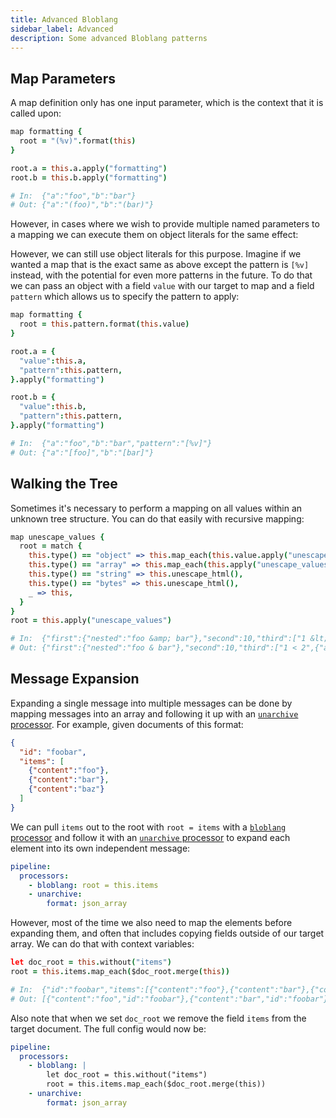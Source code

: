 ```yaml
---
title: Advanced Bloblang
sidebar_label: Advanced
description: Some advanced Bloblang patterns
---
```


## Map Parameters

A map definition only has one input parameter, which is the context that it is called upon:

```coffee
map formatting {
  root = "(%v)".format(this)
}

root.a = this.a.apply("formatting")
root.b = this.b.apply("formatting")

# In:  {"a":"foo","b":"bar"}
# Out: {"a":"(foo)","b":"(bar)"}
```

However, in cases where we wish to provide multiple named parameters to a mapping we can execute them on object literals for the same effect:

However, we can still use object literals for this purpose. Imagine if we wanted a map that is the exact same as above except the pattern is `[%v]` instead, with the potential for even more patterns in the future. To do that we can pass an object with a field `value` with our target to map and a field `pattern` which allows us to specify the pattern to apply:

```coffee
map formatting {
  root = this.pattern.format(this.value)
}

root.a = {
  "value":this.a,
  "pattern":this.pattern,
}.apply("formatting")

root.b = {
  "value":this.b,
  "pattern":this.pattern,
}.apply("formatting")

# In:  {"a":"foo","b":"bar","pattern":"[%v]"}
# Out: {"a":"[foo]","b":"[bar]"}
```

## Walking the Tree

Sometimes it's necessary to perform a mapping on all values within an unknown tree structure. You can do that easily with recursive mapping:

```coffee
map unescape_values {
  root = match {
    this.type() == "object" => this.map_each(this.value.apply("unescape_values")),
    this.type() == "array" => this.map_each(this.apply("unescape_values")),
    this.type() == "string" => this.unescape_html(),
    this.type() == "bytes" => this.unescape_html(),
    _ => this,
  }
}
root = this.apply("unescape_values")

# In:  {"first":{"nested":"foo &amp; bar"},"second":10,"third":["1 &lt; 2",{"also_nested":"2 &gt; 1"}]}
# Out: {"first":{"nested":"foo & bar"},"second":10,"third":["1 < 2",{"also_nested":"2 > 1"}]}
```

## Message Expansion

Expanding a single message into multiple messages can be done by mapping messages into an array and following it up with an [`unarchive` processor][processors.unarchive]. For example, given documents of this format:

```json
{
  "id": "foobar",
  "items": [
    {"content":"foo"},
    {"content":"bar"},
    {"content":"baz"}
  ]
}
```

We can pull `items` out to the root with `root = items` with a [`bloblang` processor][processors.bloblang] and follow it with an [`unarchive` processor][processors.unarchive] to expand each element into its own independent message:

```yaml
pipeline:
  processors:
    - bloblang: root = this.items
    - unarchive:
        format: json_array
```

However, most of the time we also need to map the elements before expanding them, and often that includes copying fields outside of our target array. We can do that with context variables:

```coffee
let doc_root = this.without("items")
root = this.items.map_each($doc_root.merge(this))

# In:  {"id":"foobar","items":[{"content":"foo"},{"content":"bar"},{"content":"baz"}]}
# Out: [{"content":"foo","id":"foobar"},{"content":"bar","id":"foobar"},{"content":"baz","id":"foobar"}]
```

Also note that when we set `doc_root` we remove the field `items` from the target document. The full config would now be:

```yaml
pipeline:
  processors:
    - bloblang: |
        let doc_root = this.without("items")
        root = this.items.map_each($doc_root.merge(this))
    - unarchive:
        format: json_array
```

[processors.bloblang]: /docs/components/processors/bloblang
[processors.unarchive]: /docs/components/processors/unarchive
